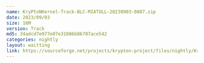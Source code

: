 ```yaml
---
name: KryPtoNKernel-Track-BLC-MIATOLL-20230903-0807.zip
date: 2023/09/03
size: 16M
version: Track
md5: 34adcd7e977e07e31086b86707ace542
categories: nightly
layout: waitting
link: https://sourceforge.net/projects/krypton-project/files/nightly/KryPtoNKernel-Track-BLC-MIATOLL-20230903-0807.zip
---
```

